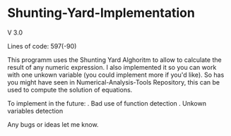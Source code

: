 # Shunting-Yard-Implementation

V 3.0

Lines of code: 597(-90)

This programm uses the Shunting Yard Alghoritm to allow to calculate the result of any numeric expression.
I also implemented it so you can work with one unkown variable (you could implement more if you'd like).
So has you might have seen in Numerical-Analysis-Tools Repository, this can be used to compute the solution of equations. 

To implement in the future:
  . Bad use of function detection
  . Unkown variables detection

Any bugs or ideas let me know.
